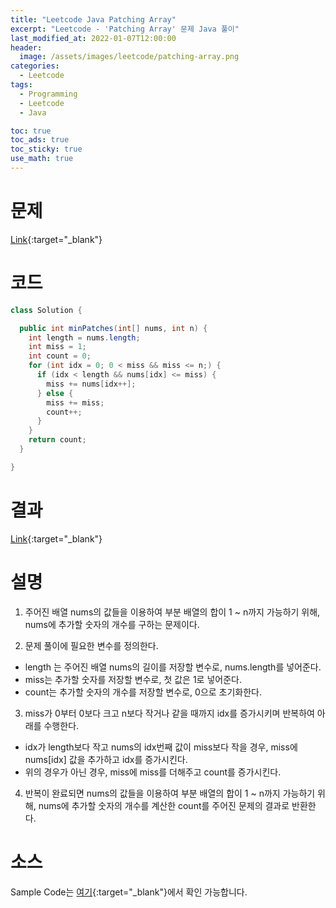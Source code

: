 ```yaml
---
title: "Leetcode Java Patching Array"
excerpt: "Leetcode - 'Patching Array' 문제 Java 풀이"
last_modified_at: 2022-01-07T12:00:00
header:
  image: /assets/images/leetcode/patching-array.png
categories:
  - Leetcode
tags:
  - Programming
  - Leetcode
  - Java

toc: true
toc_ads: true
toc_sticky: true
use_math: true
---
```

# 문제
[Link](https://leetcode.com/problems/patching-array/){:target="_blank"}

# 코드
```java
class Solution {

  public int minPatches(int[] nums, int n) {
    int length = nums.length;
    int miss = 1;
    int count = 0;
    for (int idx = 0; 0 < miss && miss <= n;) {
      if (idx < length && nums[idx] <= miss) {
        miss += nums[idx++];
      } else {
        miss += miss;
        count++;
      }
    }
    return count;
  }

}
```

# 결과
[Link](https://leetcode.com/submissions/detail/614611959/){:target="_blank"}

# 설명
1. 주어진 배열 nums의 값들을 이용하여 부분 배열의 합이 1 ~ n까지 가능하기 위해, nums에 추가할 숫자의 개수를 구하는 문제이다.

2. 문제 풀이에 필요한 변수를 정의한다.
- length 는 주어진 배열 nums의 길이를 저장할 변수로, nums.length를 넣어준다.
- miss는 추가할 숫자를 저장할 변수로, 첫 값은 1로 넣어준다.
- count는 추가할 숫자의 개수를 저장할 변수로, 0으로 초기화한다.

3. miss가 0부터 0보다 크고 n보다 작거나 같을 때까지 idx를 증가시키며 반복하여 아래를 수행한다.
- idx가 length보다 작고 nums의 idx번째 값이 miss보다 작을 경우, miss에 nums[idx] 값을 추가하고 idx를 증가시킨다.
- 위의 경우가 아닌 경우, miss에 miss를 더해주고 count를 증가시킨다.

4. 반복이 완료되면 nums의 값들을 이용하여 부분 배열의 합이 1 ~ n까지 가능하기 위해, nums에 추가할 숫자의 개수를 계산한 count를 주어진 문제의 결과로 반환한다.

# 소스
Sample Code는 [여기](https://github.com/GracefulSoul/leetcode/blob/master/src/main/java/gracefulsoul/problems/PatchingArray.java){:target="_blank"}에서 확인 가능합니다.